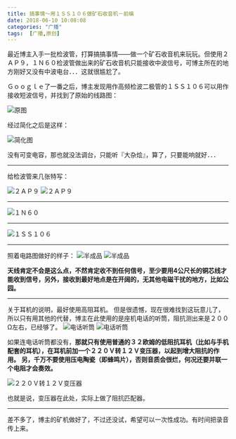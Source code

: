 ```yaml
---
title: 搞事情～用１ＳＳ１０６做矿石收音机－前编
date: 2018-06-10 10:08:08
categories: "广播"
tags:  [广播,原创]
---
```

最近博主入手一批检波管，打算搞搞事情——做一个矿石收音机来玩玩。但使用２ＡＰ９，１Ｎ６０检波管做出来的矿石收音机只能接收中波信号，可博主所在的地方刚好又没有中波电台．．．这就很尴尬了。

<!--more-->

Ｇｏｏｇｌｅ了一番之后，博主发现用作高频检波二极管的１ＳＳ１０６可以用作接收短波信号，并找到了原始的线路图：

![原图](https://cdn-image.ibcl.us/CrystalRadio-1ss106_20180610/1.gif "原图")

经过简化之后是这样：

![简化图](https://cdn-image.ibcl.us/CrystalRadio-1ss106_20180610/2.jpg "简化图")

没有可变电容，那也就没法调台，只能听『大杂烩』，算了，只要能响就好．．．

---

给检波管来几张特写：

![２ＡＰ９](https://cdn-image.ibcl.us/CrystalRadio-1ss106_20180610/3.jpg "２ＡＰ９")
![２ＡＰ９](https://cdn-image.ibcl.us/CrystalRadio-1ss106_20180610/4.jpg "２ＡＰ９管内探针")

---

![１Ｎ６０](https://cdn-image.ibcl.us/CrystalRadio-1ss106_20180610/5.jpg "１Ｎ６０")

---

![１ＳＳ１０６](https://cdn-image.ibcl.us/CrystalRadio-1ss106_20180610/6.jpg "１ＳＳ１０６")

---

照着电路图做好的样子：
![半成品](https://cdn-image.ibcl.us/CrystalRadio-1ss106_20180610/7.jpg "半成品")
![半成品](https://cdn-image.ibcl.us/CrystalRadio-1ss106_20180610/8.jpg "半成品")

**天线肯定不会是这么点，不然肯定收不到任何信号，至少要用4公尺长的铜芯线才能收到信号，另外，接收到最好地点是在开阔的，无其他电磁干扰的地方，比如公园。**

---

关于耳机的说明，最好使用高阻耳机。
但是很遗憾，现在很难找到这玩意儿了，所以只有用其他的代替，博主在此使用的是座机电话的听筒，阻抗测出来是２００Ω左右，已经够了。
![电话听筒](https://cdn-image.ibcl.us/CrystalRadio-1ss106_20180610/9.jpg　"电话听筒")
![电话听筒](https://cdn-image.ibcl.us/CrystalRadio-1ss106_20180610/10.jpg　"电话听筒")

如果连电话听筒都没有，**那就只有使用普通的３２欧姆的低阻抗耳机（比如与手机配套的耳机），在耳机前加一个２２０Ｖ转１２Ｖ变压器，以起到增大阻抗的作用。**
**另，千万不要使用压电陶瓷（即蜂鸣片），否则音质会很烂，何况还要并联一个电阻才会奏效。**

![２２０Ｖ转１２Ｖ变压器](https://cdn-image.ibcl.us/CrystalRadio-1ss106_20180610/11.jpg "２２０Ｖ转１２Ｖ变压器")

也就是说，变压器在此处，实际上做了阻抗匹配器。

---

差不多了，博主的矿机做好了，不过还没试，希望可以一次性成功。有时间把录音传上来。